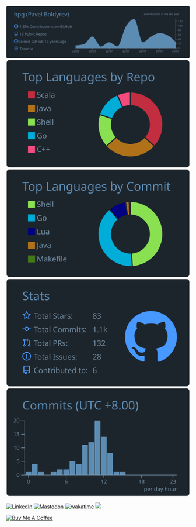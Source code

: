 [![](https://raw.githubusercontent.com/bpg/bpg/master/profile-summary-card-output/city_lights/0-profile-details.svg)](https://github.com/vn7n24fzkq/github-profile-summary-cards)
[![](https://raw.githubusercontent.com/bpg/bpg/master/profile-summary-card-output/city_lights/1-repos-per-language.svg)](https://github.com/vn7n24fzkq/github-profile-summary-cards)
[![](https://raw.githubusercontent.com/bpg/bpg/master/profile-summary-card-output/city_lights/2-most-commit-language.svg)](https://github.com/vn7n24fzkq/github-profile-summary-cards)
[![](https://raw.githubusercontent.com/bpg/bpg/master/profile-summary-card-output/city_lights/3-stats.svg)](https://github.com/vn7n24fzkq/github-profile-summary-cards)
[![](https://raw.githubusercontent.com/bpg/bpg/master/profile-summary-card-output/city_lights/4-productive-time.svg)](https://github.com/vn7n24fzkq/github-profile-summary-cards)

[![LinkedIn](https://img.shields.io/badge/LinkedIn--_.svg?style=social&logo=linkedin)](https://www.linkedin.com/in/pboldyrev)
[![Mastodon](https://img.shields.io/mastodon/follow/109359290334783032?style=social)](https://fosstodon.org/@bpg)
[![wakatime](https://wakatime.com/badge/user/0d475ca0-4611-45c1-a9b9-0ad2031d6140.svg?style=social)](https://wakatime.com/@0d475ca0-4611-45c1-a9b9-0ad2031d6140)
![](https://hit.yhype.me/github/profile?user_id=627562)

<a href="https://www.buymeacoffee.com/bpgca" target="_blank"><img src="https://cdn.buymeacoffee.com/buttons/v2/default-blue.png" alt="Buy Me A Coffee" style="height: 60px !important;width: 217px !important;" ></a>
